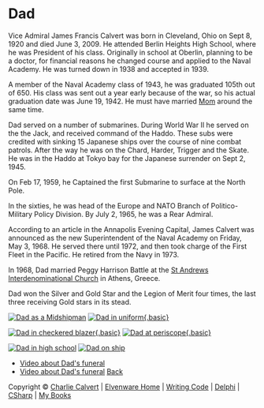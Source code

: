 <div id="container">

Dad
===

Vice Admiral James Francis Calvert was born in Cleveland, Ohio on Sept
8, 1920 and died June 3, 2009. He attended Berlin Heights High School,
where he was President of his class. Originally in school at Oberlin,
planning to be a doctor, for financial reasons he changed course and
applied to the Naval Academy. He was turned down in 1938 and accepted in
1939.

A member of the Naval Academy class of 1943, he was graduated 105th out
of 650. His class was sent out a year early because of the war, so his
actual graduation date was June 19, 1942. He must have married
[Mom](../1958_08_19_Mom/Mom.html) around the same time.

Dad served on a number of submarines. During World War II he served on
the the Jack, and received command of the Haddo. These subs were
credited with sinking 15 Japanese ships over the course of nine combat
patrols. After the way he was on the Chard, Harder, Trigger and the
Skate. He was in the Haddo at Tokyo bay for the Japanese surrender on
Sept 2, 1945.

On Feb 17, 1959, he Captained the first Submarine to surface at the
North Pole.

In the sixties, he was head of the Europe and NATO Branch of
Politico-Military Policy Division. By July 2, 1965, he was a Rear
Admiral.

According to an article in the Annapolis Evening Capital, James Calvert
was announced as the new Superintendent of the Naval Academy on Friday,
May 3, 1968. He served there until 1972, and then took charge of the
First Fleet in the Pacific. He retired from the Navy in 1973.

In 1968, Dad married Peggy Harrison Battle at the [St Andrews
Interdenominational
Church](http://www.standrewsgreece.com/Site/Welcome.html) in Athens,
Greece.

Dad won the Silver and Gold Star and the Legion of Merit four times, the
last three receiving Gold stars in its stead.

<div>

[![Dad as a Midshipman](https://s3.amazonaws.com/s3bucket01.elvenware.com/elf-photos/Dad/DadMidshipman.jpg)](DadMidshipman.jpg)
[![Dad in uniform](https://s3.amazonaws.com/s3bucket01.elvenware.com/elf-photos/Dad/calve300.jpg){.basic}](calve300.jpg)

</div>

<div>

[![Dad in checkered blazer](https://s3.amazonaws.com/s3bucket01.elvenware.com/elf-photos/Dad/dad01.jpg){.basic}](dad01.jpg) [![Dad at periscope](https://s3.amazonaws.com/s3bucket01.elvenware.com/elf-photos/Dad/Dad0857819.jpg){.basic}](Dad0857819.jpg)

</div>

<div>

[![Dad in high
school](https://s3.amazonaws.com/s3bucket01.elvenware.com/elf-photos/Dad/DadInHighSchool.jpg)](DadInHighSchool.jpg)
[](https://s3.amazonaws.com/s3bucket01.elvenware.com/elf-photos/Dad/DadOnShip_s.png)
[![Dad on ship](https://s3.amazonaws.com/s3bucket01.elvenware.com/elf-photos/Dad/DadOnShip_s.png)](DadOnShip.png)

</div>

<div>

</div>

- [Video about Dad's funeral](http://www.youtube.com/watch?v=elwWK_4WE4M)
- [Video about Dad's funeral](http://youtu.be/elwWK_4WE4M)
[Back](../index_photos.html)

</div>

Copyright © [Charlie Calvert](../../../index.html) | [Elvenware
Home](../../../index.html) | [Writing
Code](../../../development/index.html) |
[Delphi](../../../development/delphi/index.html) |
[CSharp](../../../development/csharp/index.html) | [My
Books](../../../books/index.html)

</div>
